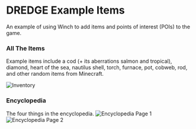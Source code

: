 ﻿# DREDGE Example Items

An example of using Winch to add items and points of interest (POIs) to the game.

### All The Items
Example items include a cod (+ its aberrations salmon and tropical), diamond, heart of the sea, nautilus shell, torch, furnace, pot, cobweb, rod, and other random items from Minecraft.

![Inventory](https://github.com/user-attachments/assets/fe08b9d6-fec5-421a-8aaf-4021c035c4a1)

### Encyclopedia
The four things in the encyclopedia.
![Encyclopedia Page 1](https://github.com/user-attachments/assets/2eb57730-e7ff-4e8e-a2e0-8770dc2d305b)
![Encyclopedia Page 2](https://github.com/user-attachments/assets/32966a3a-c323-4670-b4d9-ddef19a081ab)
